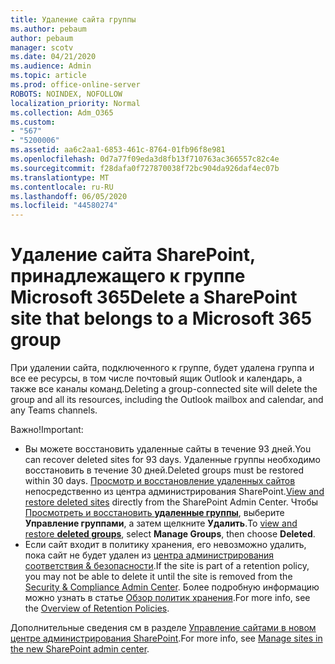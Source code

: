 ```yaml
---
title: Удаление сайта группы
ms.author: pebaum
author: pebaum
manager: scotv
ms.date: 04/21/2020
ms.audience: Admin
ms.topic: article
ms.prod: office-online-server
ROBOTS: NOINDEX, NOFOLLOW
localization_priority: Normal
ms.collection: Adm_O365
ms.custom:
- "567"
- "5200006"
ms.assetid: aa6c2aa1-6853-461c-8764-01fb96f8e981
ms.openlocfilehash: 0d7a77f09eda3d8fb13f710763ac366557c82c4e
ms.sourcegitcommit: f28dafa0f727870038f72bc904da926daf4ec07b
ms.translationtype: MT
ms.contentlocale: ru-RU
ms.lasthandoff: 06/05/2020
ms.locfileid: "44580274"
---
```

# <a name="delete-a-sharepoint-site-that-belongs-to-a-microsoft-365-group"></a><span data-ttu-id="d909f-102">Удаление сайта SharePoint, принадлежащего к группе Microsoft 365</span><span class="sxs-lookup"><span data-stu-id="d909f-102">Delete a SharePoint site that belongs to a Microsoft 365 group</span></span>

<span data-ttu-id="d909f-103">При удалении сайта, подключенного к группе, будет удалена группа и все ее ресурсы, в том числе почтовый ящик Outlook и календарь, а также все каналы команд.</span><span class="sxs-lookup"><span data-stu-id="d909f-103">Deleting a group-connected site will delete the group and all its resources, including the Outlook mailbox and calendar, and any Teams channels.</span></span>
  
<span data-ttu-id="d909f-104">Важно!</span><span class="sxs-lookup"><span data-stu-id="d909f-104">Important:</span></span>

- <span data-ttu-id="d909f-105">Вы можете восстановить удаленные сайты в течение 93 дней.</span><span class="sxs-lookup"><span data-stu-id="d909f-105">You can recover deleted sites for 93 days.</span></span> <span data-ttu-id="d909f-106">Удаленные группы необходимо восстановить в течение 30 дней.</span><span class="sxs-lookup"><span data-stu-id="d909f-106">Deleted groups must be restored within 30 days.</span></span> <span data-ttu-id="d909f-107">[Просмотр и восстановление удаленных сайтов](https://admin.microsoft.com/sharepoint?page=recyclebin&modern=true) непосредственно из центра администрирования SharePoint.</span><span class="sxs-lookup"><span data-stu-id="d909f-107">[View and restore deleted sites](https://admin.microsoft.com/sharepoint?page=recyclebin&modern=true) directly from the SharePoint Admin Center.</span></span> <span data-ttu-id="d909f-108">Чтобы [Просмотреть и восстановить **удаленные группы**](https://outlook.office.com/people/group/deleted), выберите **Управление группами**, а затем щелкните **Удалить**.</span><span class="sxs-lookup"><span data-stu-id="d909f-108">To [view and restore **deleted groups**](https://outlook.office.com/people/group/deleted), select **Manage Groups**, then choose **Deleted**.</span></span>
- <span data-ttu-id="d909f-109">Если сайт входит в политику хранения, его невозможно удалить, пока сайт не будет удален из [центра администрирования соответствия & безопасности](https://protection.office.com/?rfr=AdminCenter#/retention).</span><span class="sxs-lookup"><span data-stu-id="d909f-109">If the site is part of a retention policy, you may not be able to delete it until the site is removed from the [Security & Compliance Admin Center](https://protection.office.com/?rfr=AdminCenter#/retention).</span></span> <span data-ttu-id="d909f-110">Более подробную информацию можно узнать в статье [Обзор политик хранения](https://docs.microsoft.com/microsoft-365/compliance/retention-policies).</span><span class="sxs-lookup"><span data-stu-id="d909f-110">For more info, see the [Overview of Retention Policies](https://docs.microsoft.com/microsoft-365/compliance/retention-policies).</span></span>
  
<span data-ttu-id="d909f-111">Дополнительные сведения см в разделе [Управление сайтами в новом центре администрирования SharePoint](https://docs.microsoft.com/sharepoint/manage-sites-in-new-admin-center).</span><span class="sxs-lookup"><span data-stu-id="d909f-111">For more info, see [Manage sites in the new SharePoint admin center](https://docs.microsoft.com/sharepoint/manage-sites-in-new-admin-center).</span></span>
